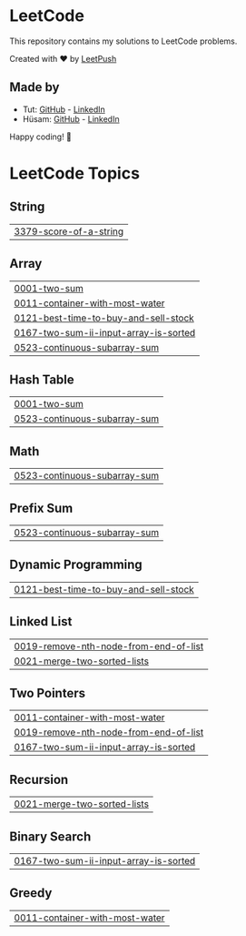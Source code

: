 # LeetCode

This repository contains my solutions to LeetCode problems.

Created with :heart: by [LeetPush](https://github.com/husamahmud/LeetPush)

 ## Made by 
 - Tut: [GitHub](https://github.com/TutTrue) - [LinkedIn](https://www.linkedin.com/in/mahmoud-hamdy-8b6825245/)
 - Hüsam: [GitHub](https://github.com/husamahmud) - [LinkedIn](https://www.linkedin.com/in/husamahmud/)

 Happy coding! 🚀
<!---LeetCode Topics Start-->
# LeetCode Topics
## String
|  |
| ------- |
| [3379-score-of-a-string](https://github.com/aBHishekssoni/leetcode-DSA/tree/master/3379-score-of-a-string) |
## Array
|  |
| ------- |
| [0001-two-sum](https://github.com/aBHishekssoni/leetcode-DSA/tree/master/0001-two-sum) |
| [0011-container-with-most-water](https://github.com/aBHishekssoni/leetcode-DSA/tree/master/0011-container-with-most-water) |
| [0121-best-time-to-buy-and-sell-stock](https://github.com/aBHishekssoni/leetcode-DSA/tree/master/0121-best-time-to-buy-and-sell-stock) |
| [0167-two-sum-ii-input-array-is-sorted](https://github.com/aBHishekssoni/leetcode-DSA/tree/master/0167-two-sum-ii-input-array-is-sorted) |
| [0523-continuous-subarray-sum](https://github.com/aBHishekssoni/leetcode-DSA/tree/master/0523-continuous-subarray-sum) |
## Hash Table
|  |
| ------- |
| [0001-two-sum](https://github.com/aBHishekssoni/leetcode-DSA/tree/master/0001-two-sum) |
| [0523-continuous-subarray-sum](https://github.com/aBHishekssoni/leetcode-DSA/tree/master/0523-continuous-subarray-sum) |
## Math
|  |
| ------- |
| [0523-continuous-subarray-sum](https://github.com/aBHishekssoni/leetcode-DSA/tree/master/0523-continuous-subarray-sum) |
## Prefix Sum
|  |
| ------- |
| [0523-continuous-subarray-sum](https://github.com/aBHishekssoni/leetcode-DSA/tree/master/0523-continuous-subarray-sum) |
## Dynamic Programming
|  |
| ------- |
| [0121-best-time-to-buy-and-sell-stock](https://github.com/aBHishekssoni/leetcode-DSA/tree/master/0121-best-time-to-buy-and-sell-stock) |
## Linked List
|  |
| ------- |
| [0019-remove-nth-node-from-end-of-list](https://github.com/aBHishekssoni/leetcode-DSA/tree/master/0019-remove-nth-node-from-end-of-list) |
| [0021-merge-two-sorted-lists](https://github.com/aBHishekssoni/leetcode-DSA/tree/master/0021-merge-two-sorted-lists) |
## Two Pointers
|  |
| ------- |
| [0011-container-with-most-water](https://github.com/aBHishekssoni/leetcode-DSA/tree/master/0011-container-with-most-water) |
| [0019-remove-nth-node-from-end-of-list](https://github.com/aBHishekssoni/leetcode-DSA/tree/master/0019-remove-nth-node-from-end-of-list) |
| [0167-two-sum-ii-input-array-is-sorted](https://github.com/aBHishekssoni/leetcode-DSA/tree/master/0167-two-sum-ii-input-array-is-sorted) |
## Recursion
|  |
| ------- |
| [0021-merge-two-sorted-lists](https://github.com/aBHishekssoni/leetcode-DSA/tree/master/0021-merge-two-sorted-lists) |
## Binary Search
|  |
| ------- |
| [0167-two-sum-ii-input-array-is-sorted](https://github.com/aBHishekssoni/leetcode-DSA/tree/master/0167-two-sum-ii-input-array-is-sorted) |
## Greedy
|  |
| ------- |
| [0011-container-with-most-water](https://github.com/aBHishekssoni/leetcode-DSA/tree/master/0011-container-with-most-water) |
<!---LeetCode Topics End-->